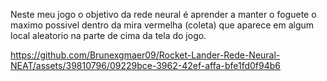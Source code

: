 Neste meu jogo o objetivo da rede neural é aprender a manter o foguete o maximo possivel dentro da mira vermelha (coleta) que aparece em algum local aleatorio na parte de cima da tela do jogo.




https://github.com/Brunexgmaer09/Rocket-Lander-Rede-Neural-NEAT/assets/39810796/09229bce-3962-42ef-affa-bfe1fd0f94b6



